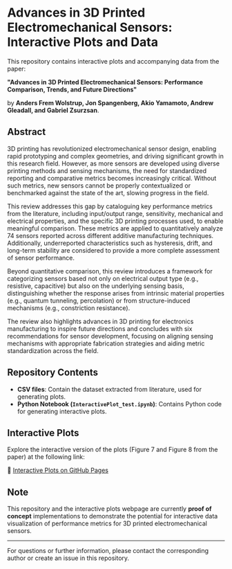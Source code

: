 # Advances in 3D Printed Electromechanical Sensors: Interactive Plots and Data

This repository contains interactive plots and accompanying data from the paper:

**"Advances in 3D Printed Electromechanical Sensors: Performance Comparison, Trends, and Future Directions"**

by **Anders Frem Wolstrup, Jon Spangenberg, Akio Yamamoto, Andrew Gleadall, and Gabriel Zsurzsan**.

## Abstract

3D printing has revolutionized electromechanical sensor design, enabling rapid prototyping and complex geometries, and driving significant growth in this research field. However, as more sensors are developed using diverse printing methods and sensing mechanisms, the need for standardized reporting and comparative metrics becomes increasingly critical. Without such metrics, new sensors cannot be properly contextualized or benchmarked against the state of the art, slowing progress in the field.

This review addresses this gap by cataloguing key performance metrics from the literature, including input/output range, sensitivity, mechanical and electrical properties, and the specific 3D printing processes used, to enable meaningful comparison. These metrics are applied to quantitatively analyze 74 sensors reported across different additive manufacturing techniques. Additionally, underreported characteristics such as hysteresis, drift, and long-term stability are considered to provide a more complete assessment of sensor performance.

Beyond quantitative comparison, this review introduces a framework for categorizing sensors based not only on electrical output type (e.g., resistive, capacitive) but also on the underlying sensing basis, distinguishing whether the response arises from intrinsic material properties (e.g., quantum tunneling, percolation) or from structure-induced mechanisms (e.g., constriction resistance).

The review also highlights advances in 3D printing for electronics manufacturing to inspire future directions and concludes with six recommendations for sensor development, focusing on aligning sensing mechanisms with appropriate fabrication strategies and aiding metric standardization across the field.

## Repository Contents

- **CSV files**: Contain the dataset extracted from literature, used for generating plots.
- **Python Notebook (`InteractivePlot_test.ipynb`)**: Contains Python code for generating interactive plots.

## Interactive Plots

Explore the interactive version of the plots (Figure 7 and Figure 8 from the paper) at the following link:

🔗 [Interactive Plots on GitHub Pages](https://ElemechSensors.github.io/)

## Note

This repository and the interactive plots webpage are currently **proof of concept** implementations to demonstrate the potential for interactive data visualization of performance metrics for 3D printed electromechanical sensors.

---

For questions or further information, please contact the corresponding author or create an issue in this repository.

